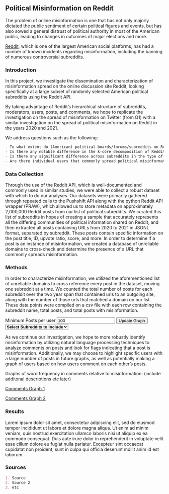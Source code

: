 ## Political Misinformation on Reddit

The problem of online misinformation is one that has not only majorly dictated the public sentiment of certain political figures and events, but has also sowed a general distrust of political authority in most of the American public, leading to changes in outcomes of major elections and more.

[Reddit](https://www.reddit.com/), which is one of the largest American social platforms, has had a number of known incidents regarding misinformation, including the banning of numerous controversial subreddits.

### Introduction

In this project, we investigate the dissemination and characterization of misinformation spread on the online discussion site Reddit, looking specifically at a large subset of randomly selected American political subreddits using the Reddit API.

By taking advantage of Reddit’s hierarchical structure of subreddits, moderators, users, posts, and comments, we hope to replicate the investigation on the spread of misinformation on Twitter (from Q1) with a similar investigation on the spread of political misinformation on Reddit in the years 2020 and 2021.

We address questions such as the following:

```markdown
- To what extent do (American) political boards/forums/subreddits on Reddit share misinformation?
- Is there any notable difference in the k-core decomposition of Reddit vs. Twitter?
- Is there any significant difference across subreddits in the type of political misinformation being spread?
- Are there individual users that commonly spread political misinformation across all subreddits?
```

### Data Collection

Through the use of the Reddit API, which is well-documented and commonly used in similar studies, we were able to collect a robust dataset with which to do our analyses. Our datasets were primarily gathered through repeated calls to the Pushshift API along with the python Reddit API wrapper (PRAW), which allowed us to store metadata on approximately 2,000,000 Reddit posts from our list of political subreddits. We curated this list of subreddits in hopes of creating a sample that accurately represents all the differing communities of political information shared on Reddit, and then extracted all posts containing URLs from 2020 to 2021 in JSONL format, separated by subreddit. These posts contain specific information on the post title, ID, upvote ratio, score, and more. In order to determine if a post is an instance of misinformation, we created a database of unreliable domains to cross-check and determine the presence of a URL that commonly spreads misinformation.

### Methods

In order to characterize misinformation, we utilized the aforementioned list of unreliable domains to cross reference every post in the dataset, moving one subreddit at a time. We counted the total number of posts for each subreddit over the two year span that contained urls to an outgoing site, along with the number of those urls that matched a domain on our list. These data points were compiled on a csv file with each row containing the subreddit name, total posts, and total posts with misinformation.

<style>

    .node {
      stroke: #fff;
      stroke-width: 0.4px;
    }
    
    .link {
       stroke: rgb(0,0,0);
      stroke-width: 0.5px;
    }
    
    .multiselect {
  width: 200px;
}

.selectBox {
  position: relative;
}

.selectBox select {
  width: 100%;
  font-weight: bold;
}

.overSelect {
  position: absolute;
  left: 0;
  right: 0;
  top: 0;
  bottom: 0;
}

#checkboxes {
  display: none;
  border: 1px #dadada solid;
}

#checkboxes label {
  display: block;
}

#checkboxes label:hover {
  background-color: #1e90ff;
}
    </style>

<!-- Load d3.js -->
<script src="https://d3js.org/d3.v4.js"></script>

<!-- Create a div where the graph will take place -->
<div id="my_dataviz"></div>
Minimum Posts per user
<input id="postCutoff" type="number" step="any" value="100">
<button id="updateButton">Update Graph</button>
<form>
  <div class="multiselect">
    <div class="selectBox" onclick="showCheckboxes()">
      <select>
        <option>Select Subreddits to Include</option>
      </select>
      <div class="overSelect"></div>
    </div>
    <div id="checkboxes">
    <label><input class="checkbox" type="checkbox" value="alltheleft" checked>alltheleft</label>
    <label><input class="checkbox" type="checkbox" value="AmericanPolitics" checked>AmericanPolitics</label>
    <label><input class="checkbox" type="checkbox" value="Anarchism" checked>Anarchism</label>
    <label><input class="checkbox" type="checkbox" value="Anarchist" checked>Anarchist</label>
    <label><input class="checkbox" type="checkbox" value="AnarchoPacifism" checked>AnarchoPacifism</label>
    <label><input class="checkbox" type="checkbox" value="blackflag" checked>blackflag</label>
    <label><input class="checkbox" type="checkbox" value="Capitalism" checked>Capitalism</label>
    <label><input class="checkbox" type="checkbox" value="Communist" checked>Communist</label>
    <label><input class="checkbox" type="checkbox" value="Conservative" checked>Conservative</label>
    <label><input class="checkbox" type="checkbox" value="conservatives" checked>conservatives</label>
    <label><input class="checkbox" type="checkbox" value="conspiracy" checked>conspiracy</label>
    <label><input class="checkbox" type="checkbox" value="democracy" checked>democracy</label>
    <label><input class="checkbox" type="checkbox" value="democrats" checked>democrats</label>
    <label><input class="checkbox" type="checkbox" value="GreenParty" checked>GreenParty</label>
    <label><input class="checkbox" type="checkbox" value="Liberal" checked>Liberal</label>
    <label><input class="checkbox" type="checkbox" value="Libertarian" checked>Libertarian</label>
    <label><input class="checkbox" type="checkbox" value="LibertarianSocialism" checked>LibertarianSocialism</label>
    <label><input class="checkbox" type="checkbox" value="Liberty" checked>Liberty</label>
    <label><input class="checkbox" type="checkbox" value="moderatepolitics" checked>moderatepolitics</label>
    <label><input class="checkbox" type="checkbox" value="neoprogs" checked>neoprogs</label>
    <label><input class="checkbox" type="checkbox" value="politics" checked>politics</label>
    <label><input class="checkbox" type="checkbox" value="progressive" checked>progressive</label>
    <label><input class="checkbox" type="checkbox" value="republicanism" checked>republicanism</label>
    <label><input class="checkbox" type="checkbox" value="Republican" checked>Republican</label>
    <label><input class="checkbox" type="checkbox" value="republicans" checked>republicans</label>
    <label><input class="checkbox" type="checkbox" value="SocialDemocracy" checked>SocialDemocracy</label>
    <label><input class="checkbox" type="checkbox" value="socialism" checked>socialism</label>
    <label><input class="checkbox" type="checkbox" value="uspolitics" checked>uspolitics</label>
    </div>
  </div>
</form>


<script src="d3_test.js"></script>

As we continue our investigation, we hope to more robustly identify misinformation by utilizing natural language processing techniques to analyze comments on posts and look for flags indicating that a post is misinformation. Additionally, we may choose to highlight specific users with a large number of posts in future graphs, as well as potentially making a graph of users based on how users comment on each other’s posts. 

Graphs of word frequency in comments relative to misinformation: (include additonal descriptions etc later)

[Comments Graph 1](comments_graph_1.html)

[Comments Graph 2](comments_graph_2.html)

### Results

Lorem ipsum dolor sit amet, consectetur adipiscing elit, sed do eiusmod tempor incididunt ut labore et dolore magna aliqua. Ut enim ad minim veniam, quis nostrud exercitation ullamco laboris nisi ut aliquip ex ea commodo consequat. Duis aute irure dolor in reprehenderit in voluptate velit esse cillum dolore eu fugiat nulla pariatur. Excepteur sint occaecat cupidatat non proident, sunt in culpa qui officia deserunt mollit anim id est laborum.

### Sources

```markdown
1. Source
2. Source 2
3. etc
```

